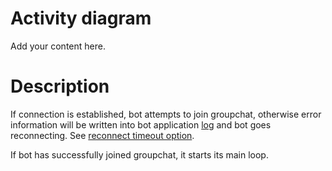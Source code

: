 # Activity diagram #

Add your content here.


# Description #

If connection is established, bot attempts to join groupchat, otherwise error information will be written into bot application [log](SysLogger.md) and bot goes reconnecting. See [reconnect timeout option](BotConfig.md).

If bot has successfully joined groupchat, it starts its main loop.